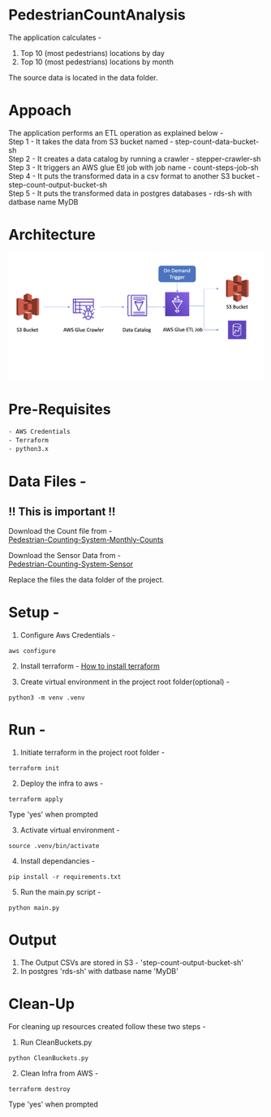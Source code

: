 # PedestrianCountAnalysis
The application calculates -  
1. Top 10 (most pedestrians) locations by day
2. Top 10 (most pedestrians) locations by month

The source data is located in the data folder.

# Appoach 
The application performs an ETL operation as explained below - \
Step 1 - It takes the data from S3 bucket named - step-count-data-bucket-sh\
Step 2 - It creates a data catalog by running a crawler - stepper-crawler-sh\
Step 3 - It triggers an AWS glue Etl job with job name - count-steps-job-sh\
Step 4 - It puts the transformed data in a csv format to another S3 bucket - step-count-output-bucket-sh\
Step 5 - It puts the transformed data in postgres databases - rds-sh with datbase name MyDB

# Architecture
![](img/Architecture.png)

# Pre-Requisites
```sh
- AWS Credentials
- Terraform
- python3.x
```

# Data Files - 
## !! This is important !!
Download the Count file from  -  
[Pedestrian-Counting-System-Monthly-Counts](https://data.melbourne.vic.gov.au/Transport/Pedestrian-Counting-System-Monthly-counts-per-hour/b2ak-trbp)

Download the Sensor Data from  -   
[Pedestrian-Counting-System-Sensor](https://data.melbourne.vic.gov.au/Transport/Pedestrian-Counting-System-Sensor-Locations/h57g-5234)

Replace the files the data folder of the project.

# Setup - 
1. Configure Aws Credentials - 
```aws
aws configure  
```  

2. Install terraform  - 
    [How to install terraform](https://learn.hashicorp.com/tutorials/terraform/install-cli)

3. Create virtual environment in the project root folder(optional) -   
```virtual
python3 -m venv .venv
```

# Run - 
1. Initiate terraform in the project root folder -
```tr
terraform init
```

2. Deploy the infra to aws  - 
```tr
terraform apply
```
Type 'yes' when prompted

3. Activate virtual environment -
```virt
source .venv/bin/activate
```
4. Install dependancies - 
```pip
pip install -r requirements.txt
```

5. Run the main.py script - 
```main
python main.py 
```

# Output
1. The Output CSVs are stored in S3 - 'step-count-output-bucket-sh'
2. In postgres 'rds-sh' with datbase name 'MyDB'

# Clean-Up
For cleaning up resources created follow these two steps - 

1. Run CleanBuckets.py
```clean
python CleanBuckets.py
```
2. Clean Infra from AWS - 
```clean
terraform destroy
```
Type 'yes' when prompted
